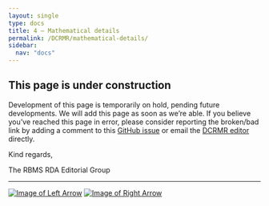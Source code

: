 ```yaml
---
layout: single
type: docs
title: 4 — Mathematical details
permalink: /DCRMR/mathematical-details/
sidebar:
  nav: "docs"
---
```


## This page is under construction

Development of this page is temporarily on hold, pending future developments. We will add this page as soon as we’re able. If you believe you’ve reached this page in error, please consider reporting the broken/bad link by adding a comment to this [GitHub issue](https://github.com/rbms-bsc/DCRMR/issues/26) or email the [DCRMR editor](mailto:dcrm.rda@gmail.com) directly.

Kind regards,

The RBMS RDA Editorial Group

---

[![Image of Left Arrow](https://rbms-bsc.github.io/DCRMR/assets/pictures/navigation/Arrow_Left.png "3.26 — Note on edition statement")](/DCRMR/edition/Note-on-edition-statement/) [![Image of Right Arrow](https://rbms-bsc.github.io/DCRMR/assets/pictures/navigation/Arrow_Right.png "4.21 — Details of cartographic content")](/DCRMR/mathematical-details/Details-of-cartographic-content/)

